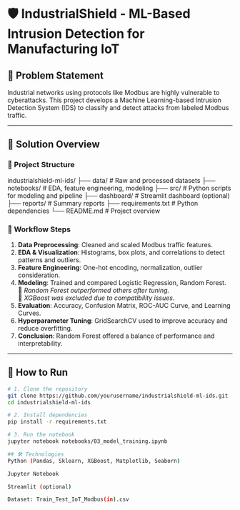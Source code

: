 # 🛡️ IndustrialShield - ML-Based Intrusion Detection for Manufacturing IoT

## 🎯 Problem Statement
Industrial networks using protocols like Modbus are highly vulnerable to cyberattacks. This project develops a Machine Learning-based Intrusion Detection System (IDS) to classify and detect attacks from labeled Modbus traffic.

---

## 🧠 Solution Overview

### 📂 Project Structure
industrialshield-ml-ids/
├── data/ # Raw and processed datasets
├── notebooks/ # EDA, feature engineering, modeling
├── src/ # Python scripts for modeling and pipeline
├── dashboard/ # Streamlit dashboard (optional)
├── reports/ # Summary reports
├── requirements.txt # Python dependencies
└── README.md # Project overview


### 🔬 Workflow Steps
1. **Data Preprocessing**: Cleaned and scaled Modbus traffic features.
2. **EDA & Visualization**: Histograms, box plots, and correlations to detect patterns and outliers.
3. **Feature Engineering**: One-hot encoding, normalization, outlier consideration.
4. **Modeling**: Trained and compared Logistic Regression, Random Forest.  
   🔸 *Random Forest outperformed others after tuning.*  
   🔸 *XGBoost was excluded due to compatibility issues.*
5. **Evaluation**: Accuracy, Confusion Matrix, ROC-AUC Curve, and Learning Curves.
6. **Hyperparameter Tuning**: GridSearchCV used to improve accuracy and reduce overfitting.
7. **Conclusion**: Random Forest offered a balance of performance and interpretability.

---

## 🚀 How to Run
```bash
# 1. Clone the repository
git clone https://github.com/yourusername/industrialshield-ml-ids.git
cd industrialshield-ml-ids

# 2. Install dependencies
pip install -r requirements.txt

# 3. Run the notebook
jupyter notebook notebooks/03_model_training.ipynb

## 🛠 Technologies
Python (Pandas, Sklearn, XGBoost, Matplotlib, Seaborn)

Jupyter Notebook

Streamlit (optional)

Dataset: Train_Test_IoT_Modbus(in).csv

